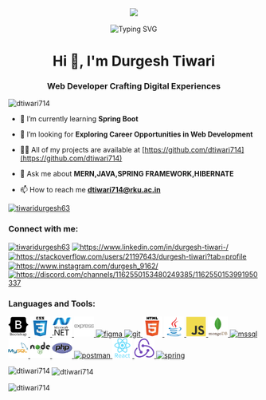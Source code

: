 <div align="center">
  <img height="150" src="https://cdn.dribbble.com/users/1059583/screenshots/4171367/coding-freak.gif"/>
</div>
<p align="center"><img src="https://readme-typing-svg.herokuapp.com?font=Fira+Code&pause=1000&random=false&width=435&lines=Welcome+to+My+GitHub+Profile+%F0%9F%91%8B;Crafting+digital+dreams+with+code" alt="Typing SVG"></p>

<h1 align="center">Hi 👋, I'm Durgesh Tiwari</h1>
<h3 align="center">Web Developer Crafting Digital Experiences</h3>

<p align="left"> <img src="https://komarev.com/ghpvc/?username=dtiwari714&label=Profile%20views&color=0e75b6&style=flat" alt="dtiwari714" /> </p>

<!--p align="left"> <a href="https://github.com/ryo-ma/github-profile-trophy"><img src="https://github-profile-trophy.vercel.app/?username=dtiwari714" alt="dtiwari714" /></a> </p-->


- 🌱 I’m currently learning **Spring Boot**

- 🤝 I’m looking for **Exploring Career Opportunities in Web Development**

- 👨‍💻 All of my projects are available at [https://github.com/dtiwari714](https://github.com/dtiwari714)

- 💬 Ask me about **MERN,JAVA,SPRING FRAMEWORK,HIBERNATE**

- 📫 How to reach me **dtiwari714@rku.ac.in**
<p align="left"> <a href="https://twitter.com/tiwaridurgesh63" target="blank"><img src="https://img.shields.io/twitter/follow/tiwaridurgesh63?logo=twitter&style=for-the-badge" alt="tiwaridurgesh63" /></a> </p>

<h3 align="left">Connect with me:</h3>
<p align="left">
<a href="https://twitter.com/tiwaridurgesh63" target="blank"><img align="center" src="https://raw.githubusercontent.com/rahuldkjain/github-profile-readme-generator/master/src/images/icons/Social/twitter.svg" alt="tiwaridurgesh63" height="30" width="40" /></a>
<a href="https://linkedin.com/in/https://www.linkedin.com/in/durgesh-tiwari-/" target="blank"><img align="center" src="https://raw.githubusercontent.com/rahuldkjain/github-profile-readme-generator/master/src/images/icons/Social/linked-in-alt.svg" alt="https://www.linkedin.com/in/durgesh-tiwari-/" height="30" width="40" /></a>
<a href="https://stackoverflow.com/users/https://stackoverflow.com/users/21197643/durgesh-tiwari?tab=profile" target="blank"><img align="center" src="https://raw.githubusercontent.com/rahuldkjain/github-profile-readme-generator/master/src/images/icons/Social/stack-overflow.svg" alt="https://stackoverflow.com/users/21197643/durgesh-tiwari?tab=profile" height="30" width="40" /></a>
<a href="https://instagram.com/https://www.instagram.com/durgesh_9162/" target="blank"><img align="center" src="https://raw.githubusercontent.com/rahuldkjain/github-profile-readme-generator/master/src/images/icons/Social/instagram.svg" alt="https://www.instagram.com/durgesh_9162/" height="30" width="40" /></a>
<a href="https://discord.gg/https://discord.com/channels/1162550153480249385/1162550153991950337" target="blank"><img align="center" src="https://raw.githubusercontent.com/rahuldkjain/github-profile-readme-generator/master/src/images/icons/Social/discord.svg" alt="https://discord.com/channels/1162550153480249385/1162550153991950337" height="30" width="40" /></a>
</p>

<h3 align="left">Languages and Tools:</h3>
<p align="left"> <a href="https://getbootstrap.com" target="_blank" rel="noreferrer"> <img src="https://raw.githubusercontent.com/devicons/devicon/master/icons/bootstrap/bootstrap-plain-wordmark.svg" alt="bootstrap" width="40" height="40"/> </a> <a href="https://www.w3schools.com/css/" target="_blank" rel="noreferrer"> <img src="https://raw.githubusercontent.com/devicons/devicon/master/icons/css3/css3-original-wordmark.svg" alt="css3" width="40" height="40"/> </a> <a href="https://dotnet.microsoft.com/" target="_blank" rel="noreferrer"> <img src="https://raw.githubusercontent.com/devicons/devicon/master/icons/dot-net/dot-net-original-wordmark.svg" alt="dotnet" width="40" height="40"/> </a> <a href="https://expressjs.com" target="_blank" rel="noreferrer"> <img src="https://raw.githubusercontent.com/devicons/devicon/master/icons/express/express-original-wordmark.svg" alt="express" width="40" height="40"/> </a> <a href="https://www.figma.com/" target="_blank" rel="noreferrer"> <img src="https://www.vectorlogo.zone/logos/figma/figma-icon.svg" alt="figma" width="40" height="40"/> </a> <a href="https://git-scm.com/" target="_blank" rel="noreferrer"> <img src="https://www.vectorlogo.zone/logos/git-scm/git-scm-icon.svg" alt="git" width="40" height="40"/> </a> <a href="https://www.w3.org/html/" target="_blank" rel="noreferrer"> <img src="https://raw.githubusercontent.com/devicons/devicon/master/icons/html5/html5-original-wordmark.svg" alt="html5" width="40" height="40"/> </a> <a href="https://www.java.com" target="_blank" rel="noreferrer"> <img src="https://raw.githubusercontent.com/devicons/devicon/master/icons/java/java-original.svg" alt="java" width="40" height="40"/> </a> <a href="https://developer.mozilla.org/en-US/docs/Web/JavaScript" target="_blank" rel="noreferrer"> <img src="https://raw.githubusercontent.com/devicons/devicon/master/icons/javascript/javascript-original.svg" alt="javascript" width="40" height="40"/> </a> <a href="https://www.mongodb.com/" target="_blank" rel="noreferrer"> <img src="https://raw.githubusercontent.com/devicons/devicon/master/icons/mongodb/mongodb-original-wordmark.svg" alt="mongodb" width="40" height="40"/> </a> <a href="https://www.microsoft.com/en-us/sql-server" target="_blank" rel="noreferrer"> <img src="https://www.svgrepo.com/show/303229/microsoft-sql-server-logo.svg" alt="mssql" width="40" height="40"/> </a> <a href="https://www.mysql.com/" target="_blank" rel="noreferrer"> <img src="https://raw.githubusercontent.com/devicons/devicon/master/icons/mysql/mysql-original-wordmark.svg" alt="mysql" width="40" height="40"/> </a> <a href="https://nodejs.org" target="_blank" rel="noreferrer"> <img src="https://raw.githubusercontent.com/devicons/devicon/master/icons/nodejs/nodejs-original-wordmark.svg" alt="nodejs" width="40" height="40"/> </a> <a href="https://www.php.net" target="_blank" rel="noreferrer"> <img src="https://raw.githubusercontent.com/devicons/devicon/master/icons/php/php-original.svg" alt="php" width="40" height="40"/> </a> <a href="https://postman.com" target="_blank" rel="noreferrer"> <img src="https://www.vectorlogo.zone/logos/getpostman/getpostman-icon.svg" alt="postman" width="40" height="40"/> </a> <a href="https://reactjs.org/" target="_blank" rel="noreferrer"> <img src="https://raw.githubusercontent.com/devicons/devicon/master/icons/react/react-original-wordmark.svg" alt="react" width="40" height="40"/> </a> <a href="https://redux.js.org" target="_blank" rel="noreferrer"> <img src="https://raw.githubusercontent.com/devicons/devicon/master/icons/redux/redux-original.svg" alt="redux" width="40" height="40"/> </a> <a href="https://spring.io/" target="_blank" rel="noreferrer"> <img src="https://www.vectorlogo.zone/logos/springio/springio-icon.svg" alt="spring" width="40" height="40"/> </a> </p>

<p><img align="left" src="https://github-readme-stats.vercel.app/api/top-langs?username=dtiwari714&show_icons=true&locale=en&layout=compact" alt="dtiwari714" /></p>

<p>&nbsp;<img align="center" src="https://github-readme-stats.vercel.app/api?username=dtiwari714&show_icons=true&locale=en" alt="dtiwari714" /></p>

<p><img align="center" src="https://github-readme-streak-stats.herokuapp.com/?user=dtiwari714&" alt="dtiwari714" /></p>
